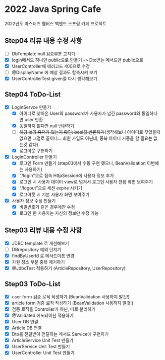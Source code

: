 # 2022 Java Spring Cafe

2022년도 마스터즈 멤버스 백엔드 스프링 카페 프로젝트

## Step04 리뷰 내용 수정 사항

- [ ] DbTemplate null 검증부분 고치기
- [x] login메서드 하나만 public으로 만들기 -> Dto받는 메서드만 public으로
- [x] UserController에 에러코드 400으로 수정
- [ ] @DisplayName 에 예상 결과도 함축시켜 보기
- [x] UserControllerTest given절 다시 생각해보기

## Step04 ToDo-List

- [x] LoginServce 만들기
  - [x] 아이디로 찾아온 User의 password가 사용자가 넘긴 password와 동일하다면 user 반환
  - [x] 동일하지 않다면 null 반환하기
  - [ ] ~~해당 id의 유저가 있는지 확인: bool값 반환하기~~(생각해보니 아이디로 찾았을때 없으면 그걸로 끝이다... 회원 가입도 아닌데, 중복 아이디 거증을 할 필요는 없는것 같다)
  - [x] 로그아웃 구현하기

- [x] LoginController 만들기
  - [x] 로그인 Form 만들기 (step03에서 수동 구현 했으니, BeanValidation 이번에는 사용하기)
  - [x] "/login"으로 접속 HttpSession에 사용자 정보 추가
  - [x] 로그인 시 사용자 데이터 view로 넘겨서 로그인 사용자 전용 화면 보여주기
  - [x] "/logout"으로 세션 expire 시키기
  - [x] 로그아웃 시 기본 사용자 화면 보여주기

- [x] 사용자 정보 수정 만들기
  - [x] 비밀번호가 같은 경우에만 수정
  - [x] 로그인 한 사용자는 자신의 정보만 수정 가능

## Step03 리뷰 내용 수정 사항
- [x] JDBC template 로 개선해보기
- [ ] DBrepository 예외 던지기
- [x] findByUserId 로 메서드이름 변경
- [x] 자원 청소 부분 중복 제거하기
- [x] @JdbcTest 적용하기 (ArticleRepository, UserRepository)

## Step03 ToDo-List
- [x] user form 검증 로직 작성하기 (BeanValidation 사용하지 말것!)
- [x] article form 검증 로직 작성하기 (BeanValidation 사용하지 말것!)
- [x] 검증 로직을 Controller가 아닌, 따로 분리하기
- [x] @Validated 에노테이션 적용하기
- [x] User DB 연결
- [x] Article DB 연결
- [x] Dto를 전달받아 전달하는 메서드 Service에 구현하기
- [x] ArticleService Unit Test 만들기
- [x] UserService Unit Test 만들기
- [x] UserController Unit Test 만들기
